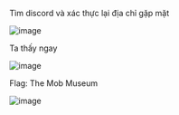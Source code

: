 Tìm discord và xác thực lại địa chỉ gặp mặt

![image](https://github.com/anhshidou/EHCCTFTraining/assets/120787381/4eb70d68-d0a0-4fca-9842-e699793317ec)

Ta thấy ngay

![image](https://github.com/anhshidou/EHCCTFTraining/assets/120787381/66ebfa61-f46f-477c-a301-0871e7988cd5)

Flag: The Mob Museum

![image](https://github.com/anhshidou/EHCCTFTraining/assets/120787381/f1c6452b-dfff-4f8c-a90b-77775349c933)
